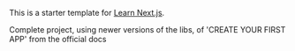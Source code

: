This is a starter template for [Learn Next.js](https://nextjs.org/learn).

Complete project, using newer versions of the libs, of 'CREATE YOUR FIRST APP' from the official docs